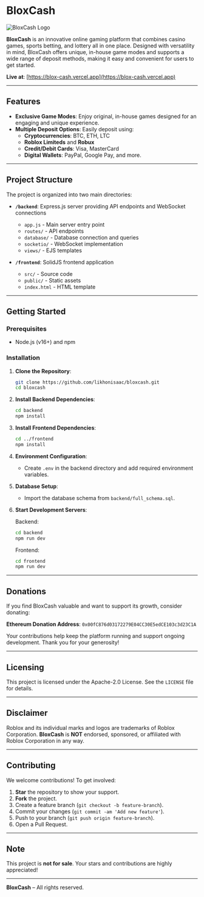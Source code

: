 # BloxCash

![BloxCash Logo](https://raw.githubusercontent.com/likhonisaac/bloxcash/refs/heads/main/public/meta.png)

**BloxCash** is an innovative online gaming platform that combines casino games, sports betting, and lottery all in one place. Designed with versatility in mind, BloxCash offers unique, in-house game modes and supports a wide range of deposit methods, making it easy and convenient for users to get started.

**Live at**: [https://blox-cash.vercel.app](https://blox-cash.vercel.app)

---

## Features

- **Exclusive Game Modes**: Enjoy original, in-house games designed for an engaging and unique experience.
- **Multiple Deposit Options**: Easily deposit using:
  - **Cryptocurrencies**: BTC, ETH, LTC
  - **Roblox Limiteds** and **Robux**
  - **Credit/Debit Cards**: Visa, MasterCard
  - **Digital Wallets**: PayPal, Google Pay, and more.

---

## Project Structure

The project is organized into two main directories:

- **`/backend`**: Express.js server providing API endpoints and WebSocket connections
  - `app.js` - Main server entry point
  - `routes/` - API endpoints
  - `database/` - Database connection and queries
  - `socketio/` - WebSocket implementation
  - `views/` - EJS templates

- **`/frontend`**: SolidJS frontend application
  - `src/` - Source code
  - `public/` - Static assets
  - `index.html` - HTML template

---

## Getting Started

### Prerequisites

- Node.js (v16+) and npm

### Installation

1. **Clone the Repository**:
    ```bash
    git clone https://github.com/likhonisaac/bloxcash.git
    cd bloxcash
    ```

2. **Install Backend Dependencies**:
    ```bash
    cd backend
    npm install
    ```

3. **Install Frontend Dependencies**:
    ```bash
    cd ../frontend
    npm install
    ```

4. **Environment Configuration**:
   - Create `.env` in the backend directory and add required environment variables.

5. **Database Setup**:
   - Import the database schema from `backend/full_schema.sql`.

6. **Start Development Servers**:
   
   Backend:
    ```bash
    cd backend
    npm run dev
    ```
   
   Frontend:
    ```bash
    cd frontend
    npm run dev
    ```

---

## Donations

If you find BloxCash valuable and want to support its growth, consider donating:

**Ethereum Donation Address**: `0x00fC876d03172279E04CC30E5edCE103c3d23C1A`

Your contributions help keep the platform running and support ongoing development. Thank you for your generosity!

---

## Licensing

This project is licensed under the Apache-2.0 License. See the `LICENSE` file for details.

---

## Disclaimer

Roblox and its individual marks and logos are trademarks of Roblox Corporation. **BloxCash** is **NOT** endorsed, sponsored, or affiliated with Roblox Corporation in any way.

---

## Contributing

We welcome contributions! To get involved:

1. **Star** the repository to show your support.
2. **Fork** the project.
3. Create a feature branch (`git checkout -b feature-branch`).
4. Commit your changes (`git commit -am 'Add new feature'`).
5. Push to your branch (`git push origin feature-branch`).
6. Open a Pull Request.

---

## Note

This project is **not for sale**. Your stars and contributions are highly appreciated!

---

**BloxCash** – All rights reserved.
